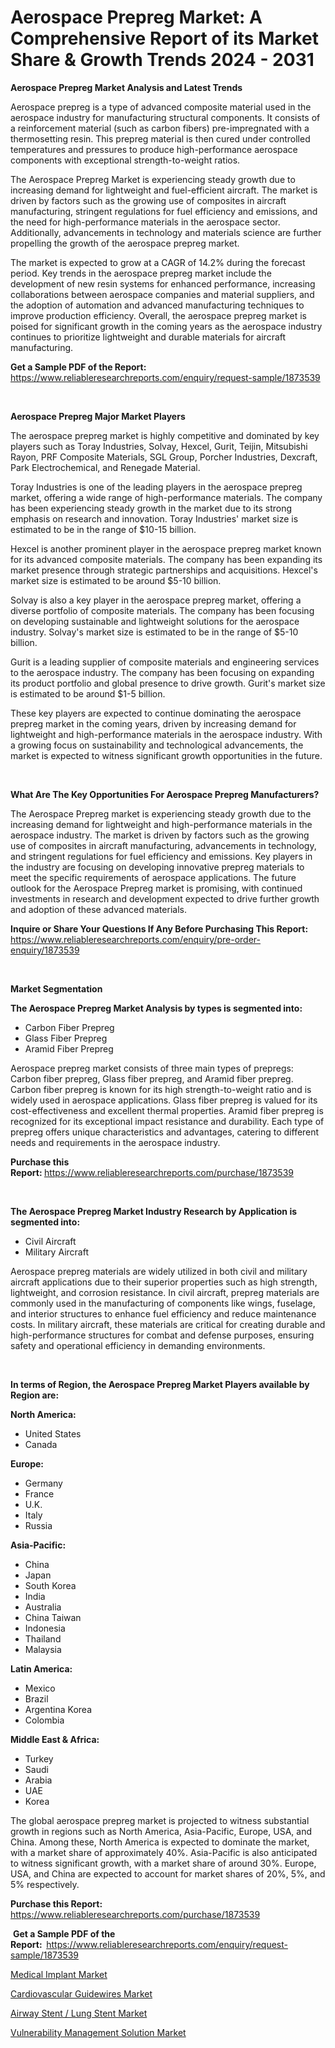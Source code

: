 <p><h1>Aerospace Prepreg Market: A Comprehensive Report of its Market Share & Growth Trends 2024 - 2031</h1></p><p><strong>Aerospace Prepreg Market Analysis and Latest Trends</strong></p>
<p><p>Aerospace prepreg is a type of advanced composite material used in the aerospace industry for manufacturing structural components. It consists of a reinforcement material (such as carbon fibers) pre-impregnated with a thermosetting resin. This prepreg material is then cured under controlled temperatures and pressures to produce high-performance aerospace components with exceptional strength-to-weight ratios.</p><p>The Aerospace Prepreg Market is experiencing steady growth due to increasing demand for lightweight and fuel-efficient aircraft. The market is driven by factors such as the growing use of composites in aircraft manufacturing, stringent regulations for fuel efficiency and emissions, and the need for high-performance materials in the aerospace sector. Additionally, advancements in technology and materials science are further propelling the growth of the aerospace prepreg market.</p><p>The market is expected to grow at a CAGR of 14.2% during the forecast period. Key trends in the aerospace prepreg market include the development of new resin systems for enhanced performance, increasing collaborations between aerospace companies and material suppliers, and the adoption of automation and advanced manufacturing techniques to improve production efficiency. Overall, the aerospace prepreg market is poised for significant growth in the coming years as the aerospace industry continues to prioritize lightweight and durable materials for aircraft manufacturing.</p></p>
<p><strong>Get a Sample PDF of the Report:&nbsp;</strong> <a href="https://www.reliableresearchreports.com/enquiry/request-sample/1873539">https://www.reliableresearchreports.com/enquiry/request-sample/1873539</a></p>
<p>&nbsp;</p>
<p><strong>Aerospace Prepreg Major Market Players</strong></p>
<p><p>The aerospace prepreg market is highly competitive and dominated by key players such as Toray Industries, Solvay, Hexcel, Gurit, Teijin, Mitsubishi Rayon, PRF Composite Materials, SGL Group, Porcher Industries, Dexcraft, Park Electrochemical, and Renegade Material.</p><p>Toray Industries is one of the leading players in the aerospace prepreg market, offering a wide range of high-performance materials. The company has been experiencing steady growth in the market due to its strong emphasis on research and innovation. Toray Industries' market size is estimated to be in the range of $10-15 billion.</p><p>Hexcel is another prominent player in the aerospace prepreg market known for its advanced composite materials. The company has been expanding its market presence through strategic partnerships and acquisitions. Hexcel's market size is estimated to be around $5-10 billion.</p><p>Solvay is also a key player in the aerospace prepreg market, offering a diverse portfolio of composite materials. The company has been focusing on developing sustainable and lightweight solutions for the aerospace industry. Solvay's market size is estimated to be in the range of $5-10 billion.</p><p>Gurit is a leading supplier of composite materials and engineering services to the aerospace industry. The company has been focusing on expanding its product portfolio and global presence to drive growth. Gurit's market size is estimated to be around $1-5 billion.</p><p>These key players are expected to continue dominating the aerospace prepreg market in the coming years, driven by increasing demand for lightweight and high-performance materials in the aerospace industry. With a growing focus on sustainability and technological advancements, the market is expected to witness significant growth opportunities in the future.</p></p>
<p>&nbsp;</p>
<p><strong>What Are The Key Opportunities For Aerospace Prepreg Manufacturers?</strong></p>
<p><p>The Aerospace Prepreg market is experiencing steady growth due to the increasing demand for lightweight and high-performance materials in the aerospace industry. The market is driven by factors such as the growing use of composites in aircraft manufacturing, advancements in technology, and stringent regulations for fuel efficiency and emissions. Key players in the industry are focusing on developing innovative prepreg materials to meet the specific requirements of aerospace applications. The future outlook for the Aerospace Prepreg market is promising, with continued investments in research and development expected to drive further growth and adoption of these advanced materials.</p></p>
<p><strong>Inquire or Share Your Questions If Any Before Purchasing This Report:</strong> <a href="https://www.reliableresearchreports.com/enquiry/pre-order-enquiry/1873539">https://www.reliableresearchreports.com/enquiry/pre-order-enquiry/1873539</a></p>
<p>&nbsp;</p>
<p><strong>Market Segmentation</strong></p>
<p><strong>The Aerospace Prepreg Market Analysis by types is segmented into:</strong></p>
<p><ul><li>Carbon Fiber Prepreg</li><li>Glass Fiber Prepreg</li><li>Aramid Fiber Prepreg</li></ul></p>
<p><p>Aerospace prepreg market consists of three main types of prepregs: Carbon fiber prepreg, Glass fiber prepreg, and Aramid fiber prepreg. Carbon fiber prepreg is known for its high strength-to-weight ratio and is widely used in aerospace applications. Glass fiber prepreg is valued for its cost-effectiveness and excellent thermal properties. Aramid fiber prepreg is recognized for its exceptional impact resistance and durability. Each type of prepreg offers unique characteristics and advantages, catering to different needs and requirements in the aerospace industry.</p></p>
<p><strong>Purchase this Report:&nbsp;</strong><a href="https://www.reliableresearchreports.com/purchase/1873539">https://www.reliableresearchreports.com/purchase/1873539</a></p>
<p>&nbsp;</p>
<p><strong>The Aerospace Prepreg Market Industry Research by Application is segmented into:</strong></p>
<p><ul><li>Civil Aircraft</li><li>Military Aircraft</li></ul></p>
<p><p>Aerospace prepreg materials are widely utilized in both civil and military aircraft applications due to their superior properties such as high strength, lightweight, and corrosion resistance. In civil aircraft, prepreg materials are commonly used in the manufacturing of components like wings, fuselage, and interior structures to enhance fuel efficiency and reduce maintenance costs. In military aircraft, these materials are critical for creating durable and high-performance structures for combat and defense purposes, ensuring safety and operational efficiency in demanding environments.</p></p>
<p>&nbsp;</p>
<p><strong>In terms of Region, the Aerospace Prepreg Market Players available by Region are:</strong></p>
<p>
    <p> <strong> North America: </strong>
        <ul>
            <li>United States</li>
            <li>Canada</li>
        </ul>
        </p> 
    <p> <strong> Europe: </strong>
        <ul>
            <li>Germany</li>
            <li>France</li>
            <li>U.K.</li>
            <li>Italy</li>
            <li>Russia</li>
        </ul>
        </p> 
    <p> <strong> Asia-Pacific: </strong>
        <ul>
            <li>China</li>
            <li>Japan</li>
            <li>South Korea</li>
            <li>India</li>
            <li>Australia</li>
            <li>China Taiwan</li>
            <li>Indonesia</li>
            <li>Thailand</li>
            <li>Malaysia</li>
        </ul>
        </p> 
    <p> <strong> Latin America: </strong>
        <ul>
            <li>Mexico</li>
            <li>Brazil</li>
            <li>Argentina Korea</li>
            <li>Colombia</li>
        </ul>
        </p> 
    <p> <strong> Middle East & Africa: </strong>
        <ul>
            <li>Turkey</li>
            <li>Saudi</li>
            <li>Arabia</li>
            <li>UAE</li>
            <li>Korea</li>
        </ul>
    </p>
    </p>
<p><p>The global aerospace prepreg market is projected to witness substantial growth in regions such as North America, Asia-Pacific, Europe, USA, and China. Among these, North America is expected to dominate the market, with a market share of approximately 40%. Asia-Pacific is also anticipated to witness significant growth, with a market share of around 30%. Europe, USA, and China are expected to account for market shares of 20%, 5%, and 5% respectively.</p></p>
<p><strong>Purchase this Report: </strong><a href="https://www.reliableresearchreports.com/purchase/1873539">https://www.reliableresearchreports.com/purchase/1873539</a></p>
<p>&nbsp;<strong>Get a Sample PDF of the Report:&nbsp;&nbsp;</strong><a href="https://www.reliableresearchreports.com/enquiry/request-sample/1873539">https://www.reliableresearchreports.com/enquiry/request-sample/1873539</a></p>
<p><strong></strong></p>
<p><p><a href="https://view.publitas.com/reportprime-1/medical-implant-market-research-report-unlocks-analysis-on-the-market-financial-status-market-size-and-market-revenue-upto-2030/">Medical Implant Market</a></p><p><a href="https://view.publitas.com/reportprime-1/cardiovascular-guidewires-market-size-focuses-on-market-dynamics-in-depth-analysis-and-future-projections-of-its-market-forecasted-for-period-from-2023-to-2030/">Cardiovascular Guidewires Market</a></p><p><a href="https://view.publitas.com/reportprime-1/airway-stent-lung-stent-market-size-2023-2030-global-industrial-analysis-key-geographical-regions-market-share-top-key-players-product-types-and-forecast-research-report/">Airway Stent / Lung Stent Market</a></p><p><a href="https://simplistic-meeting-7ee.notion.site/Vulnerability-Management-Solution-Market-Research-Report-Unlocks-Analysis-on-the-Market-Financial-St-ae46a4a37bd64b3b86bfde5c24420941">Vulnerability Management Solution Market</a></p></p>